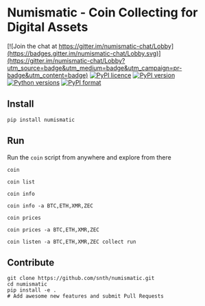 # Numismatic - Coin Collecting for Digital Assets

[![Join the chat at https://gitter.im/numismatic-chat/Lobby](https://badges.gitter.im/numismatic-chat/Lobby.svg)](https://gitter.im/numismatic-chat/Lobby?utm_source=badge&utm_medium=badge&utm_campaign=pr-badge&utm_content=badge) 
[![PyPI licence](https://img.shields.io/pypi/l/numismatic.svg)]()
[![PyPI version](https://img.shields.io/pypi/v/numismatic.svg)]()
[![Python versions](https://img.shields.io/pypi/pyversions/numismatic.svg)]()
[![PyPI format](https://img.shields.io/pypi/format/numismatic.svg)]()

## Install

    pip install numismatic

## Run

Run the `coin` script from anywhere and explore from there

    coin

    coin list

    coin info

    coin info -a BTC,ETH,XMR,ZEC

    coin prices

    coin prices -a BTC,ETH,XMR,ZEC

    coin listen -a BTC,ETH,XMR,ZEC collect run

## Contribute

    git clone https://github.com/snth/numismatic.git
    cd numismatic
    pip install -e .
    # Add awesome new features and submit Pull Requests
